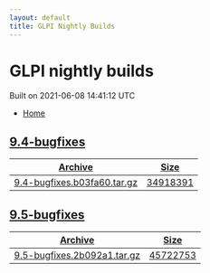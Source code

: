 ```yaml
---
layout: default
title: GLPI Nightly Builds
---
```


# GLPI nightly builds

Built on 2021-06-08 14:41:12 UTC

<ul><li><a href="..">Home</li></ul>

## 9.4-bugfixes

Archive|Size
---|---
[9.4-bugfixes.b03fa60.tar.gz](9.4-bugfixes.b03fa60.tar.gz)|34918391

## 9.5-bugfixes

Archive|Size
---|---
[9.5-bugfixes.2b092a1.tar.gz](9.5-bugfixes.2b092a1.tar.gz)|45722753

